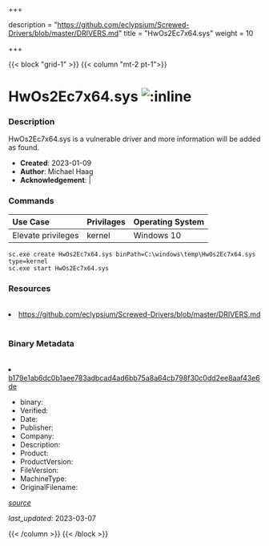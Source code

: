 +++

description = "https://github.com/eclypsium/Screwed-Drivers/blob/master/DRIVERS.md"
title = "HwOs2Ec7x64.sys"
weight = 10

+++


{{< block "grid-1" >}}
{{< column "mt-2 pt-1">}}




# HwOs2Ec7x64.sys ![:inline](/images/twitter_verified.png) 



### Description


HwOs2Ec7x64.sys is a vulnerable driver and more information will be added as found.


- **Created**: 2023-01-09
- **Author**: Michael Haag
- **Acknowledgement**:  | [](https://twitter.com/)

### Commands

| Use Case | Privilages | Operating System | 
|:---- | ---- | ---- |
| Elevate privileges | kernel | Windows 10 |

```
sc.exe create HwOs2Ec7x64.sys binPath=C:\windows\temp\HwOs2Ec7x64.sys type=kernel
sc.exe start HwOs2Ec7x64.sys
```

### Resources
<br>


<li><a href=" https://github.com/eclypsium/Screwed-Drivers/blob/master/DRIVERS.md"> https://github.com/eclypsium/Screwed-Drivers/blob/master/DRIVERS.md</a></li>


<br>


### Binary Metadata
<br>



<li><a href="https://www.virustotal.com/gui/file/b179e1ab6dc0b1aee783adbcad4ad6bb75a8a64cb798f30c0dd2ee8aaf43e6de">b179e1ab6dc0b1aee783adbcad4ad6bb75a8a64cb798f30c0dd2ee8aaf43e6de</a></li>



- binary: 
- Verified: 
- Date: 
- Publisher: 
- Company: 
- Description: 
- Product: 
- ProductVersion: 
- FileVersion: 
- MachineType: 
- OriginalFilename: 

[*source*](https://github.com/magicsword-io/LOLDrivers/tree/main/yaml/hwos2ec7x64.sys.yml)

*last_updated:* 2023-03-07


{{< /column >}}
{{< /block >}}
